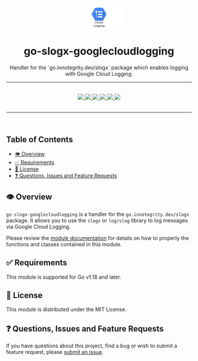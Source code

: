 <div align="center">
  <img width="128" src="./logo.png" alt="Google Cloud logo" />
  <h1>go-slogx-googlecloudlogging</h1>
  <p>Handler for the `go.innotegrity.dev/slogx` package which enables logging with Google Cloud Logging.</p>
  <hr />
  <br />
  <a href="https://pkg.go.dev/go.innotegrity.dev/slogx-googlecloudlogging" target="_blank">
    <img src="https://img.shields.io/badge/go-reference-2a7d98?style=for-the-badge" />
  </a>
  <a href="https://goreportcard.com/report/go.innotegrity.dev/slogx-googlecloudlogging" target="_blank">
    <img src="https://goreportcard.com/badge/go.innotegrity.dev/slogx-googlecloudlogging?style=for-the-badge" />
  </a>
  <a href="#">
    <img src="https://img.shields.io/badge/stability-alpha-pink?style=for-the-badge" />
  </a>
  <a href="https://en.wikipedia.org/wiki/MIT_License" target="_blank">
    <img src="https://img.shields.io/badge/license-MIT-maroon?style=for-the-badge" />
  </a>
  <a href="#">
    <img src="https://img.shields.io/badge/support-community-purple?style=for-the-badge" />
  </a>
  <a href="https://conventionalcommits.org" target="_blank">
    <img src="https://img.shields.io/badge/Conventional%20Commits-1.0.0-orange.svg?style=for-the-badge" />
  </a>
</div>
<br />
<hr />
<br />

<!-- omit in toc -->
## Table of Contents
- [👁️ Overview](#️-overview)
- [✅ Requirements](#-requirements)
- [📃 License](#-license)
- [❓ Questions, Issues and Feature Requests](#-questions-issues-and-feature-requests)

## 👁️ Overview

`go-slogx-googlecloudlogging` is a handler for the `go.innotegrity.dev/slogx` package. It allows you to use the `slogx` or `log/slog` library to log messages via Google Cloud Logging.

Please review the [module documentation](https://pkg.go.dev/go.innotegrity.dev/slogx-googlecloudlogging) for details on how to properly the functions and classes contained in this module.

## ✅ Requirements

This module is supported for Go v1.18 and later.

## 📃 License

This module is distributed under the MIT License.

## ❓ Questions, Issues and Feature Requests

If you have questions about this project, find a bug or wish to submit a feature request, please [submit an issue](https://github.com/innotegrity/go-slogx-googlecloudlogging/issues).
